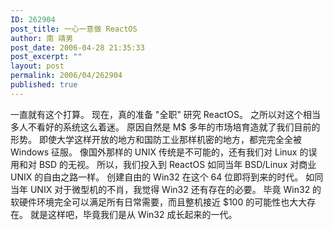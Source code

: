 ```yaml
---
ID: 262904
post_title: 一心一意做 ReactOS
author: 南 靖男
post_date: 2006-04-28 21:35:33
post_excerpt: ""
layout: post
permalink: 2006/04/262904
published: true
---
```

一直就有这个打算。
现在，真的准备 "全职" 研究 ReactOS。
之所以对这个相当多人不看好的系统这么着迷。
原因自然是 M$ 多年的市场培育造就了我们目前的形势。
即使大学这样开放的地方和国防工业那样机密的地方，都完完全全被 Windows 征服。
像国外那样的 UNIX 传统是不可能的，还有我们对 Linux 的误用和对 BSD 的无视。
所以，我们投入到 ReactOS 如同当年 BSD/Linux 对商业 UNIX 的自由之路一样。
创建自由的 Win32 在这个 64 位即将到来的时代。
如同当年 UNIX 对于微型机的不肖，我觉得 Win32 还有存在的必要。
毕竟 Win32 的软硬件环境完全可以满足所有日常需要，而且整机接近 $100 的可能性也大大存在。
就是这样吧，毕竟我们是从 Win32 成长起来的一代。